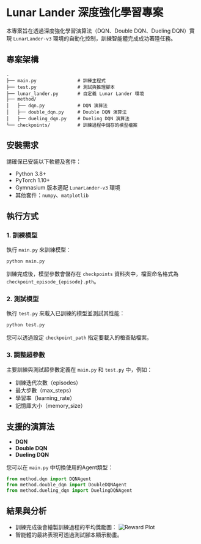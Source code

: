 # Lunar Lander 深度強化學習專案

本專案旨在透過深度強化學習演算法（DQN、Double DQN、Dueling DQN）實現 `LunarLander-v3` 環境的自動化控制，訓練智能體完成成功著陸任務。

## 專案架構

```
.
├── main.py               # 訓練主程式
├── test.py               # 測試與推理腳本
├── lunar_lander.py       # 自定義 Lunar Lander 環境
├── method/
│   ├── dqn.py            # DQN 演算法
│   ├── double_dqn.py     # Double DQN 演算法
│   ├── dueling_dqn.py    # Dueling DQN 演算法
└── checkpoints/          # 訓練過程中儲存的模型檔案
```

## 安裝需求

請確保已安裝以下軟體及套件：

- Python 3.8+
- PyTorch 1.10+
- Gymnasium 版本適配 `LunarLander-v3` 環境
- 其他套件：`numpy`、`matplotlib`

## 執行方式

### 1. 訓練模型

執行 `main.py` 來訓練模型：
```bash
python main.py
```
訓練完成後，模型參數會儲存在 `checkpoints` 資料夾中，檔案命名格式為 `checkpoint_episode_{episode}.pth`。

### 2. 測試模型

執行 `test.py` 來載入已訓練的模型並測試其性能：
```bash
python test.py
```
您可以透過設定 `checkpoint_path` 指定要載入的檢查點檔案。

### 3. 調整超參數

主要訓練與測試超參數定義在 `main.py` 和 `test.py` 中，例如：
- 訓練迭代次數（episodes）
- 最大步數（max_steps）
- 學習率（learning_rate）
- 記憶庫大小（memory_size）

## 支援的演算法

- **DQN**
- **Double DQN**
- **Dueling DQN**

您可以在 `main.py` 中切換使用的Agent類型：
```python
from method.dqn import DQNAgent
from method.double_dqn import DoubleDQNAgent
from method.dueling_dqn import DuelingDQNAgent
```

## 結果與分析

- 訓練完成後會繪製訓練過程的平均獎勵圖：
  ![Reward Plot](./reward_plot.png)  
- 智能體的最終表現可透過測試腳本顯示動畫。

